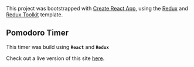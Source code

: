 This project was bootstrapped with [Create React App](https://github.com/facebook/create-react-app), using the [Redux](https://redux.js.org/) and [Redux Toolkit](https://redux-toolkit.js.org/) template.

## Pomodoro Timer

This timer was build using **`React`** and **`Redux`**

Check out a live version of this site [here](https://).
